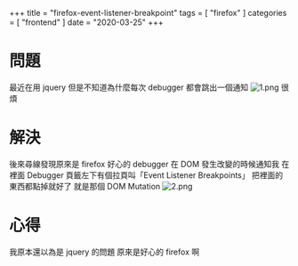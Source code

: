 +++
title = "firefox-event-listener-breakpoint"
tags = [ "firefox" ]
categories = [ "frontend" ]
date = "2020-03-25"
+++

# 問題
最近在用 jquery 但是不知道為什麼每次 debugger 都會跳出一個通知
![1.png](/images/firefox-event-listener-breakpoint/1.png)
很煩

# 解決
後來尋線發現原來是 firefox 好心的 debugger 在 DOM 發生改變的時候通知我
在 <F12> 裡面 Debugger 頁籤左下有個拉頁叫「Event Listener Breakpoints」
把裡面的東西都點掉就好了
就是那個 DOM Mutation
![2.png](/images/firefox-event-listener-breakpoint/2.png)

# 心得
我原本還以為是 jquery 的問題
原來是好心的 firefox 啊


